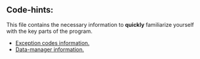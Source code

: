  ## Code-hints:

 This file contains the necessary information to **quickly** familiarize yourself with the key parts of the program.

 * [Exception codes information.](ExceptionCodes.md)
 * [Data-manager information.](DataManager.md)
